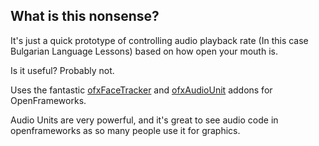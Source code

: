 What is this nonsense?
-----

It's just a quick prototype of controlling audio playback rate (In this case Bulgarian Language Lessons) based on how open your mouth is.

Is it useful? Probably not.

Uses the fantastic [ofxFaceTracker](https://github.com/kylemcdonald/ofxFaceTracker) and [ofxAudioUnit](https://github.com/admsyn/ofxAudioUnit) addons for OpenFrameworks.

Audio Units are very powerful, and it's great to see audio code in openframeworks as so many people use it for graphics.

